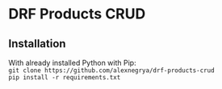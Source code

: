 # DRF Products CRUD

## Installation

With already installed Python with Pip:
<br>
`git clone https://github.com/alexnegrya/drf-products-crud`
<br>
`pip install -r requirements.txt`
